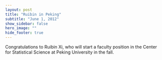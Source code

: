```yaml
---
layout: post
title: "Ruibin in Peking"
subtitle: "June 1, 2012"
show_sidebar: false
hero_image: ""
hide_footer: true
---
```


Congratulations to Ruibin Xi, who will start a faculty position in the Center for Statistical Science at Peking University in the fall.

